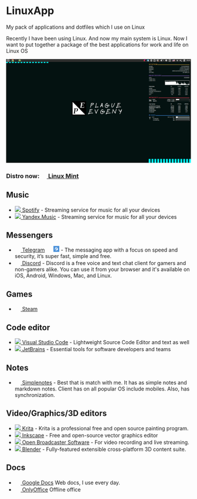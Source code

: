 # LinuxApp

My pack of applications and dotfiles which I use on Linux

Recently I have been using Linux. And now my main system is Linux. Now I want to put together a package of the best applications for work and life on Linux OS 

![](poster.png)

### Distro now: [<img src="https://linuxmint.com/web/img/favicon.ico" width="16" height="16" /> Linux Mint](https://www.linuxmint.com/)


## Music

- [<img src="https://www.spotify.com/favicon.ico" height="16" /> Spotify](https://www.spotify.com) - Streaming service for music for all your devices
- [<img src="https://music.yandex.ru/blocks/common/apple-touch.180x180.png" height="16" /> Yandex.Music](https://www.music.yandex.com) - Streaming service for music for all your devices


## Messengers
- [<img src="https://desktop.telegram.org/img/td_favicon.ico" width="16" height="16" /> Telegram](https://desktop.telegram.org/) [<img src="https://dashboard.snapcraft.io/site_media/appmedia/2018/04/Snapcraft-logo-bird.png" width="16" height="16" />](https://snapcraft.io/telegram-desktop) [<img src="https://github.com/flatpak/flatpak/raw/master/flatpak.png?raw=true" width="16" height="16" />](https://flathub.org/apps/details/org.telegram.desktop) - The messaging app with a focus on speed and security, it’s super fast, simple and free.
- [<img src="https://discordapp.com/assets/07dca80a102d4149e9736d4b162cff6f.ico" width="16" height="16" /> Discord](https://discordapp.com) - Discord is a free voice and text chat client for gamers and non-gamers alike. You can use it from your browser and it's available on iOS, Android, Windows, Mac, and Linux.


## Games
- [<img src="https://store.steampowered.com/favicon.ico" width="16" height="16" /> Steam](https://store.steampowered.com/)

## Code editor
- [<img src="https://code.visualstudio.com/favicon.ico" height="16" /> Visual Studio Code](https://code.visualstudio.com/) - Lightweight Source Code Editor and text as well
- [<img src="https://www.jetbrains.com/favicon-32x32.png" height="16" /> JetBrains](https://https://www.jetbrains.com) - 
Essential tools for software developers and teams

## Notes
- [<img src="https://s2.wp.com/wp-content/themes/a8c/simplenote/images/chrome/favicon.ico" width="16" height="16" /> Simplenotes](https://simplenote.com/) - Best that is match with me. It has as simple notes and markdown notes. Client has on all popular OS include mobiles. Also, has synchronization.



## Video/Graphics/3D editors
- [<img src="https://krita.org/wp-content/themes/krita-org-theme/images/favicon.ico" height="16" /> Krita](https://krita.org/)  - Krita is a professional free and open source painting program.
- [<img src="https://media.inkscape.org/static/images/inkscape-logo.png" height="16" /> Inkscape](https://inkscape.org/)  - Free and open-source vector graphics editor
- [<img src="https://obsproject.com/favicon.ico" height="16" /> Open Broadcaster Software](https://obsproject.com/) - For video recording and live streaming.
- [<img src="https://www.blender.org/favicon.ico" height="16" /> Blender](https://www.blender.org/) - Fully-featured extensible cross-platform 3D content suite.

## Docs
- [<img src="https://www.google.com/docs/about/favicon.ico" width="16" height="16" /> Google Docs](https://www.google.com/docs) Web docs, I use every day.
- [<img src="https://static-www.onlyoffice.com/v9.5.0/images/favicons01/favicon_old.ico" width="16" height="16" /> OnlyOffice](https://www.onlyoffice.com/) Offline office
